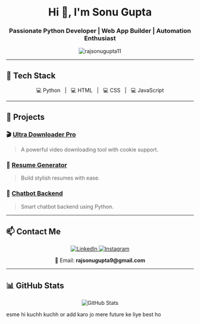 <h1 align="center">Hi 👋, I'm Sonu Gupta</h1>
<h3 align="center">Passionate Python Developer | Web App Builder | Automation Enthusiast</h3>

<p align="center">
  <img src="https://komarev.com/ghpvc/?username=rajsonugupta11&label=Profile%20views&color=0e75b6&style=flat" alt="rajsonugupta11" />
</p>

---

## 🔧 Tech Stack

<p align="center">
  💻 Python &nbsp; | &nbsp;
  💻 HTML &nbsp; | &nbsp;
  💻 CSS &nbsp; | &nbsp;
  💻 JavaScript
</p>

---

## 🚀 Projects

### 🎬 [Ultra Downloader Pro](https://github.com/rajsonugupta11/video-downloader)
> A powerful video downloading tool with cookie support.

### 📝 [Resume Generator](https://github.com/rajsonugupta11/resume-generator)
> Build stylish resumes with ease.

### 🤖 [Chatbot Backend](https://github.com/rajsonugupta11/chatbot-backend)
> Smart chatbot backend using Python.

---

## 📫 Contact Me

<p align="center">
  <a href="https://www.linkedin.com/in/sonu-kumar-836688279/" target="_blank">
    <img alt="LinkedIn" src="https://img.shields.io/badge/LinkedIn-blue?style=for-the-badge&logo=linkedin" />
  </a>
  <a href="https://instagram.com/rajsonugupta11" target="_blank">
    <img alt="Instagram" src="https://img.shields.io/badge/Instagram-purple?style=for-the-badge&logo=instagram" />
  </a>
</p>

<p align="center">
  📧 Email: <strong>rajsonugupta9@gmail.com</strong>
</p>

---

## 📊 GitHub Stats

<p align="center">
  <img src="https://github-readme-stats.vercel.app/api?username=rajsonugupta11&show_icons=true&theme=radical" alt="GitHub Stats" />
</p>    


esme hi kuchh kuchh or add karo jo mere future ke liye best ho 

